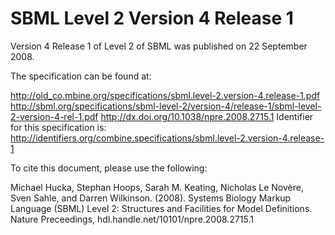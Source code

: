 # SBML Level 2 Version 4 Release 1
Version 4 Release 1 of Level 2 of SBML was published on 22 September 2008.

The specification can be found at:

http://old_co.mbine.org/specifications/sbml.level-2.version-4.release-1.pdf
http://sbml.org/specifications/sbml-level-2/version-4/release-1/sbml-level-2-version-4-rel-1.pdf
http://dx.doi.org/10.1038/npre.2008.2715.1
Identifier for this specification is: http://identifiers.org/combine.specifications/sbml.level-2.version-4.release-1

To cite this document, please use the following:

Michael Hucka, Stephan Hoops, Sarah M. Keating, Nicholas Le Novère, Sven Sahle, and Darren Wilkinson. (2008). Systems Biology Markup Language (SBML) Level 2: Structures and Facilities for Model Definitions. Nature Preceedings, hdl.handle.net/10101/npre.2008.2715.1
